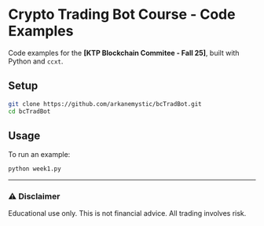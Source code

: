 # Crypto Trading Bot Course - Code Examples

Code examples for the **[KTP Blockchain Commitee - Fall 25]**, built with Python and `ccxt`.

## Setup

```bash
git clone https://github.com/arkanemystic/bcTradBot.git
cd bcTradBot
```

## Usage

To run an example:

```bash
python week1.py
```

-----

### ⚠️ Disclaimer

Educational use only. This is not financial advice. All trading involves risk.
